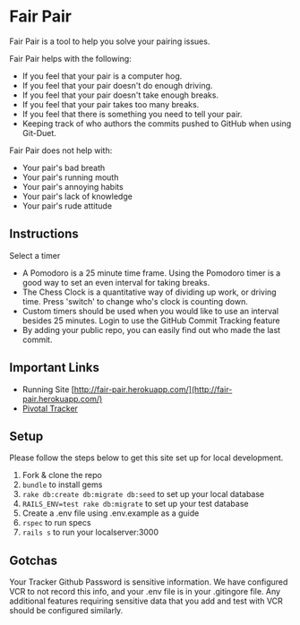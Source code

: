 # Fair Pair

Fair Pair is a tool to help you solve your pairing issues.

Fair Pair helps with the following:
* If you feel that your pair is a computer hog.
* If you feel that your pair doesn't do enough driving.
* If you feel that your pair doesn't take enough breaks.
* If you feel that your pair takes too many breaks.
* If you feel that there is something you need to tell your pair.
* Keeping track of who authors the commits pushed to GitHub when using Git-Duet.

Fair Pair does not help with:
* Your pair's bad breath
* Your pair's running mouth
* Your pair's annoying habits
* Your pair's lack of knowledge
* Your pair's rude attitude 

## Instructions

Select a timer
* A Pomodoro is a 25 minute time frame. Using the Pomodoro timer is a good way to set an even interval for taking breaks.
* The Chess Clock is a quantitative way of dividing up work, or driving time. Press 'switch' to  change who's clock is counting down.
* Custom timers should be used when you would like to use an interval besides 25 minutes.
Login to use the GitHub Commit Tracking feature  
* By adding your public repo, you can easily find out who made the last commit. 


## Important Links
* Running Site [http://fair-pair.herokuapp.com/](http://fair-pair.herokuapp.com/)
* [Pivotal Tracker](https://www.pivotaltracker.com/n/projects/1114100)

## Setup

Please follow the steps below to get this site set up for local development.

1. Fork & clone the repo
1. `bundle` to install gems
1. `rake db:create db:migrate db:seed` to set up your local database
1. `RAILS_ENV=test rake db:migrate` to set up your test database
1. Create a .env file using .env.example as a guide
1. `rspec` to run specs
1. `rails s` to run your localserver:3000

## Gotchas
Your Tracker Github Password is sensitive information. We have configured VCR to not record this info, and your .env file is in your .gitingore file. 
Any additional features requiring sensitive data that you add and test with VCR should be configured similarly.
